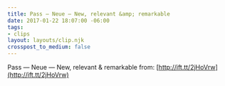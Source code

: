 ```yaml
---
title: Pass — Neue — New, relevant &amp; remarkable
date: 2017-01-22 18:07:00 -06:00
tags:
- clips
layout: layouts/clip.njk
crosspost_to_medium: false
---
```


Pass — Neue — New, relevant &amp; remarkable
from: [http://ift.tt/2jHoVrw](http://ift.tt/2jHoVrw)
